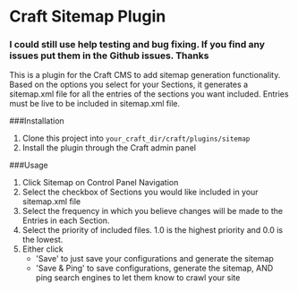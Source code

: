 Craft Sitemap Plugin
=====================

### I could still use help testing and bug fixing. If you find any issues put them in the Github issues. Thanks

This is a plugin for the Craft CMS to add sitemap generation functionality. Based on the options you select for your Sections, it generates a sitemap.xml file for all the entries of the sections you want included.  Entries must be live to be included in sitemap.xml file.

###Installation

1. Clone this project into `your_craft_dir/craft/plugins/sitemap`
2. Install the plugin through the Craft admin panel

###Usage

1. Click Sitemap on Control Panel Navigation
2. Select the checkbox of Sections you would like included in your sitemap.xml file
3. Select the frequency in which you believe changes will be made to the Entries in each Section.
4. Select the priority of included files. 1.0 is the highest priority and 0.0 is the lowest.
5. Either click
    - 'Save' to just save your configurations and generate the sitemap
    - 'Save & Ping' to save configurations, generate the sitemap, AND ping search engines to let them know to crawl your site